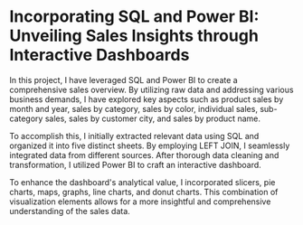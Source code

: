 # Incorporating SQL and Power BI: Unveiling Sales Insights through Interactive Dashboards

In this project, I have leveraged SQL and Power BI to create a comprehensive sales overview. By utilizing raw data and addressing various business demands, I have explored key aspects such as product sales by month and year, sales by category, sales by color, individual sales, sub-category sales, sales by customer city, and sales by product name.

To accomplish this, I initially extracted relevant data using SQL and organized it into five distinct sheets. By employing LEFT JOIN, I seamlessly integrated data from different sources. After thorough data cleaning and transformation, I utilized Power BI to craft an interactive dashboard.

To enhance the dashboard's analytical value, I incorporated slicers, pie charts, maps, graphs, line charts, and donut charts. This combination of visualization elements allows for a more insightful and comprehensive understanding of the sales data.

